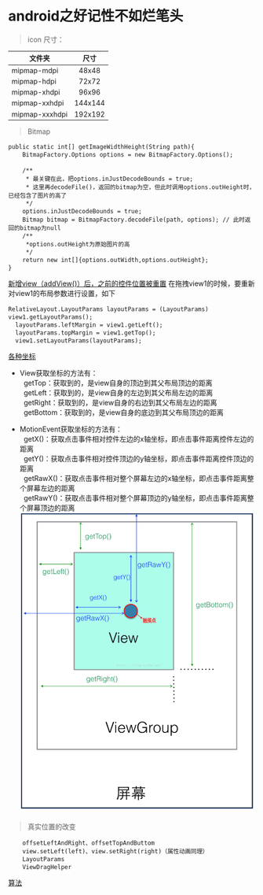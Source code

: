 # android之好记性不如烂笔头

> icon 尺寸：

文件夹              |   尺寸
------              |:------:
mipmap-mdpi         |48x48
mipmap-hdpi         |72x72
mipmap-xhdpi        |96x96
mipmap-xxhdpi       |144x144
mipmap-xxxhdpi      |192x192

> Bitmap

```
public static int[] getImageWidthHeight(String path){
    BitmapFactory.Options options = new BitmapFactory.Options();

    /**
     * 最关键在此，把options.inJustDecodeBounds = true;
     * 这里再decodeFile()，返回的bitmap为空，但此时调用options.outHeight时，已经包含了图片的高了
     */
    options.inJustDecodeBounds = true;
    Bitmap bitmap = BitmapFactory.decodeFile(path, options); // 此时返回的bitmap为null
    /**
     *options.outHeight为原始图片的高
     */
    return new int[]{options.outWidth,options.outHeight};
}
```

[新增view（addView()）后，之前的控件位置被重置](https://www.jianshu.com/p/c73bd8e30ffa)
在拖拽view1的时候，要重新对view1的布局参数进行设置，如下
```
RelativeLayout.LayoutParams layoutParams = (LayoutParams) view1.getLayoutParams();
  layoutParams.leftMargin = view1.getLeft();
  layoutParams.topMargin = view1.getTop();
  view1.setLayoutParams(layoutParams);
```

[各种坐标](https://blog.csdn.net/afei__/article/details/51674519)
- View获取坐标的方法有：  
  getTop：获取到的，是view自身的顶边到其父布局顶边的距离  
  getLeft：获取到的，是view自身的左边到其父布局左边的距离  
  getRight：获取到的，是view自身的右边到其父布局左边的距离  
  getBottom：获取到的，是view自身的底边到其父布局顶边的距离  

- MotionEvent获取坐标的方法有：  
  getX()：获取点击事件相对控件左边的x轴坐标，即点击事件距离控件左边的距离  
  getY()：获取点击事件相对控件顶边的y轴坐标，即点击事件距离控件顶边的距离  
  getRawX()：获取点击事件相对整个屏幕左边的x轴坐标，即点击事件距离整个屏幕左边的距离  
  getRawY()：获取点击事件相对整个屏幕顶边的y轴坐标，即点击事件距离整个屏幕顶边的距离  
![view坐标](view_coord.png) 

> 真实位置的改变  
```
    offsetLeftAndRight、offsetTopAndButtom  
    view.setLeft(left)、view.setRight(right)（属性动画同理）  
    LayoutParams  
    ViewDragHelper 
```
[算法](https://www.cs.usfca.edu/~galles/visualization/)

